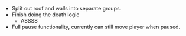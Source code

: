 * Split out roof and walls into separate groups.
* Finish doing the death logic
  * ASSSS 
* Full pause functionality, currently can still move player when paused.
